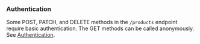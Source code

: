 ### Authentication

Some POST, PATCH, and DELETE methods in the `/products` endpoint require basic authentication. The GET methods can be called anonymously. See [Authentication](com-api-auth.md).
